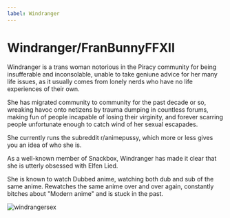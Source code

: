 ```yaml
---
label: Windranger
---
```


# Windranger/FranBunnyFFXII

Windranger is a trans woman notorious in the Piracy community for being insufferable and inconsolable, unable to take geniune advice for her many life issues, as it usually comes from lonely nerds who have no life experiences of their own.

She has migrated community to community for the past decade or so, wreaking havoc onto netizens by trauma dumping in countless forums, making fun of people incapable of losing their virginity, and forever scarring people unfortunate enough to catch wind of her sexual escapades.

She currently runs the subreddit r/animepussy, which more or less gives you an idea of who she is.

As a well-known member of Snackbox, Windranger has made it clear that she is utterly obsessed with Elfen Lied.

She is known to watch Dubbed anime, watching both dub and sub of the same anime. Rewatches the same anime over and over again, constantly bitches about "Modern anime" and is stuck in the past.

![windrangersex](https://files.catbox.moe/8l9y9n.jpg)
